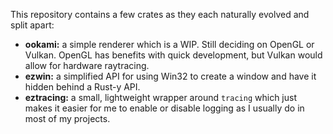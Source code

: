This repository contains a few crates as they each naturally evolved and split apart:
* **ookami:** a simple renderer which is a WIP. Still deciding on OpenGL or Vulkan. OpenGL has benefits with quick development, but Vulkan would allow for hardware raytracing.
* **ezwin:** a simplified API for using Win32 to create a window and have it hidden behind a Rust-y API.
* **eztracing:** a small, lightweight wrapper around `tracing` which just makes it easier for me to enable or disable logging as I usually do in most of my projects.
